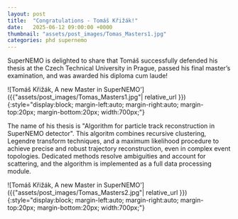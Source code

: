 ```yaml
---
layout: post
title:  "Congratulations - Tomáš Křižák!"
date:   2025-06-12 09:00:00 +0000
thumbnail: "assets/post_images/Tomas_Masters1.jpg"
categories: phd supernemo
---
```


SuperNEMO is delighted to share that Tomáš successfully defended his thesis at the Czech Technical University in Prague, passed his final master’s examination, and was awarded his diploma cum laude! 

![Tomáš Křižák, A new Master in SuperNEMO']({{"assets/post_images/Tomas_Masters1.jpg"| relative_url }}){:style="display:block; margin-left:auto; margin-right:auto; margin-top:20px; margin-bottom:20px; width:700px;"}

The name of his thesis is "Algorithm for particle track reconstruction in SuperNEMO detector". This algoritm combines recursive clustering, Legendre transform techniques, and a maximum likelihood procedure to achieve precise and robust trajectory reconstruction, even in complex event topologies. Dedicated methods resolve ambiguities and account for scattering, and the algorithm is implemented as a full data processing module.

![Tomáš Křižák, A new Master in SuperNEMO']({{"assets/post_images/Tomas_Masters2.jpg"| relative_url }}){:style="display:block; margin-left:auto; margin-right:auto; margin-top:20px; margin-bottom:20px; width:700px;"}